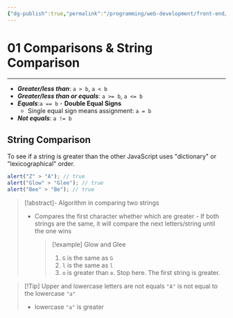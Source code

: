 ```yaml
---
{"dg-publish":true,"permalink":"/programming/web-development/front-end/javascript-vanilla/01-basics/07-comparisons/01-comparisons-and-string-comparison/","tags":["programming","webdevelopment","frontend","JavaScript"]}
---
```



# 01 Comparisons & String Comparison

---

- **_Greater/less than_**: `a > b`, `a < b`
- **_Greater/less than or equals_**: `a >= b`, `a <= b`
- **_Equals_**:`a == b` - **Double Equal Signs**
  - Single equal sign means assignment: `a = b`
- **_Not equals_**: `a != b`

## String Comparison

To see if a string is greater than the other
JavaScript uses "dictionary" or "lexicographical" order.

```javascript
alert("Z" > "A"); // true
alert("Glow" > "Glee"); // true
alert("Bee" > "Be"); // true
```

> [!abstract]- Algorithm in comparing two strings
>
> - Compares the first character whether which are greater - If both strings are the same, it will compare the next letters/string until the one wins
>   > [!example] Glow and Glee
>   >
>   > 1. `G` is the same as `G`
>   > 2. `l` is the same as `l`
>   > 3. `o` is greater than `e`. Stop here. The first string is greater.

> [!Tip] Upper and lowercase letters are not equals
> `"A"` is not equal to the lowercase `"a"`
>
> - lowercase `"a"` is greater
